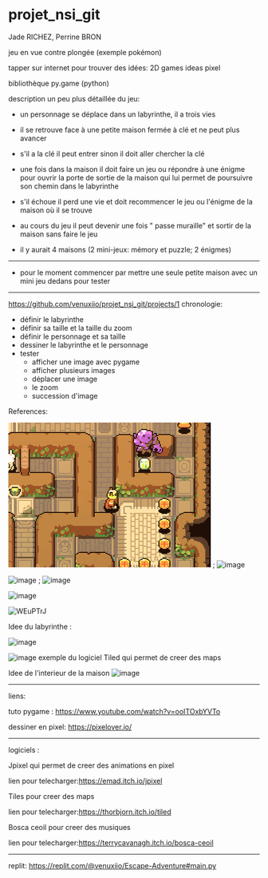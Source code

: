 # projet_nsi_git
Jade RICHEZ, Perrine BRON

jeu en vue contre plongée (exemple pokémon)

tapper sur internet pour trouver des idées: 2D games ideas pixel

bibliothèque py.game (python)

description un peu plus détaillée du jeu:

- un personnage se déplace dans un labyrinthe, il a trois vies

- il se retrouve face à une petite maison fermée à clé et ne peut plus avancer

- s'il a la clé il peut entrer sinon il doit aller chercher la clé

- une fois dans la maison il doit faire un jeu ou répondre à une énigme pour ouvrir la porte de sortie de la maison qui lui permet de poursuivre son chemin dans le labyrinthe

- s'il échoue il perd une vie et doit recommencer le jeu ou l'énigme de la maison où il se trouve

- au cours du jeu il peut devenir une fois " passe muraille" et sortir de la maison sans faire le jeu

- il y aurait 4 maisons (2 mini-jeux: mémory et puzzle; 2 énigmes)

______________________________________________________________________________________________________

- pour le moment commencer par mettre une seule petite maison avec un mini jeu dedans pour tester
______________________________________________________________________________________________________

https://github.com/venuxiio/projet_nsi_git/projects/1
chronologie:

- définir le labyrinthe 
- définir sa taille et la taille du zoom
- définir le personnage et sa taille 
- dessiner le labyrinthe et le personnage 
- tester
  - afficher une image avec pygame
  - afficher plusieurs images
  - déplacer une image 
  - le zoom
  - succession d'image


References:


![image](https://github.com/venuxiio/projet_nsi_git/blob/main/8d8b062d26bba8fe1bd7a7b76983ac7e.gif) ; ![image](https://user-images.githubusercontent.com/95481694/145581123-5fd0c17f-ec84-4bbe-9615-cbc054b1292b.png)


![image](https://user-images.githubusercontent.com/95481694/145578967-6b2150a0-a88c-4151-9629-f9c089327240.png) ; ![image](https://user-images.githubusercontent.com/95481694/145579029-c0f4663f-897a-4eca-a8bb-c9506566b5ae.png)


![image](https://user-images.githubusercontent.com/95481694/145579738-15fb2a74-dddd-4c99-8c1e-bc3dc83667f2.png)

![WEuPTrJ](https://user-images.githubusercontent.com/95481660/146652467-96af5589-a964-4cbc-90c8-5040eda7c303.gif)


Idee du labyrinthe :

![image](https://user-images.githubusercontent.com/95481660/145583625-6f7a5aa6-5061-4b80-a770-b2a0c381d68c.png)

![image](https://user-images.githubusercontent.com/95481660/145786144-4e16f51e-8a48-4ebd-8952-1f184bff4e7f.png)
exemple du logiciel Tiled qui permet de creer des maps



Idee de l'interieur de la maison
![image](https://user-images.githubusercontent.com/95481660/146652571-97f67b3b-8d09-480f-99ad-19896161a9be.png)




______________________________________________________________________________________________________
liens:

tuto pygame : https://www.youtube.com/watch?v=ooITOxbYVTo

dessiner en pixel: https://pixelover.io/



______________________________________________________________________________________________________
logiciels :

Jpixel qui permet de creer des animations en pixel

lien pour telecharger:https://emad.itch.io/jpixel

Tiles pour creer des maps

lien pour telecharger:https://thorbjorn.itch.io/tiled

Bosca ceoil pour creer des musiques 

lien pour telecharger:https://terrycavanagh.itch.io/bosca-ceoil

________________________________________________________________________________________________________

replit:
https://replit.com/@venuxiio/Escape-Adventure#main.py
